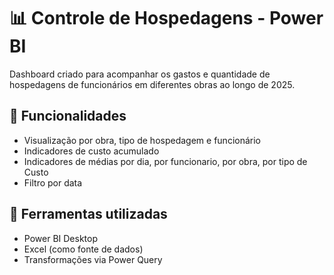 # 📊 Controle de Hospedagens - Power BI

Dashboard criado para acompanhar os gastos e quantidade de hospedagens de funcionários em diferentes obras ao longo de 2025.

## 🧩 Funcionalidades

- Visualização por obra, tipo de hospedagem e funcionário
- Indicadores de custo acumulado
- Indicadores de médias por dia, por funcionario, por obra, por tipo de Custo
- Filtro por data

## 🔧 Ferramentas utilizadas

- Power BI Desktop
- Excel (como fonte de dados)
- Transformações via Power Query


